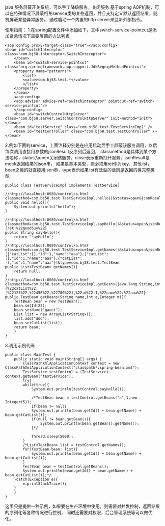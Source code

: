 
java 服务屏蔽开关系统，可以手工降级服务。关闭服务 基于spring AOP机制，可以在特殊情况下屏蔽相关service类的某些返回，并且支持定义默认返回结果，随机屏蔽某些异常服务。 通过启动一个内置的http server来监听外部指令。

使用指南：
1.在spring配置文件中添加如下，其中switch-service-pointcut是添加紧急情况下需要屏蔽的方法列表

	<aop:config proxy-target-class="true"></aop:config>
	<bean id="switchInteceptor" class="com.bj58.interceptor.SwitchInteceptor">
	    </bean>
	    <bean id="switch-service-pointcut" class="org.springframework.aop.support.JdkRegexpMethodPointcut">
		<property name="patterns">
		    <list>
			<value>com.bj58.test.*</value>
		    </list>
		</property>
	    </bean>
	    <aop:config>
		<aop:advisor advice-ref="switchInteceptor" pointcut-ref="switch-service-pointcut"/>
	    </aop:config>
	    <bean id="switchControlHttpServer" class="com.bj58.server.SwitchControlHttpServer" init-method="init"></bean>
	    <bean id="testService" class="com.bj58.test.TestServiceImpl" />
	    <bean id="testController" class="com.bj58.test.TestController" />
	</bean>

2.例如下面的service，上面注释分别是在应用启动后手工屏蔽该服务调用，以后每次调用直接用参数的jsonResult反序列后返回， classmethod是具体到某个方法名称，status为open关闭该服务，close表示重新打开服务，jsonResult是mock返回结果的json串， 如果是基本类型，则必须用ret作为key，其他list，bean之类的就直接用json串，type表示如果list有泛型的话则是返回的类完整类型;

	public class TestServiceImpl implements TestService{	

	//http://localhost:8080/control/a.htm?classmethod=com.bj58.test.TestServiceImpl.hello()&status=open&jsonResult=1
	public void hello(){
		System.out.println("hello");
	}
	
	//http://localhost:8080/control/a.htm?classmethod=com.bj58.test.TestServiceImpl.sayHello()&status=open&jsonResult={ret:%22goodbuy%22}
	public String sayHello(){
		return "sayHello";
	}
	//http://localhost:8080/control/a.htm?classmethod=com.bj58.test.TestServiceImpl.getNames()&status=open&jsonResult=[{"catList":[],"id":1,"name":"aaa"},{"catList":[],"id":1,"name":"aaa"},{"catList":[],"id":1,"name":"aaa"}]&type=com.bj58.test.TestBean
	public List<TestBean> getNames(){
		return null;
	}
	//http://localhost:8080/control/a.htm?classmethod=com.bj58.test.TestServiceImpl.getBeans(java.lang.String,int,java.lang.Integer)&status=open&jsonResult={%22catList%22:[%22123%22,%22456%22,%22789%22],%22id%22:1,%22name%22:%22aaa%22}
	public TestBean getBeans(String name,int a,Integer m1){
		TestBean bean = new TestBean();
		bean.setId(22);
		bean.setName("gaoei");
		List list = new ArrayList<String>();
		list.add("ddd");
		bean.setCatList(list);
		return bean;
		}
	}

3.调用示例代码

	public class MainTest {
		public static void main(String[] args) {
			ClassPathXmlApplicationContext context = new ClassPathXmlApplicationContext("classpath*:spring-bean.xml");
			TestService testControl = (TestService) context.getBean("testService");
			try{	
			while(true){
				System.out.println(testControl.sayHello());
				
				/*TestBean bean = testControl.getBeans("a",1,new Integer(5));
				if(bean != null)
				System.out.println(bean.getId() + bean.getName() + bean.getCatList());
				if(null != bean.getBean()){
					System.out.println(bean.getBean().getName());
				}*/
				
				Thread.sleep(5000);
			}
			/*List<TestBean> list = testControl.getNames();
			for(TestBean bean: list){
				System.out.println(bean.getId() + bean.getName() + bean.getCatList());
			}
			TestBean bean = testControl.getBeans();
			System.out.println(bean.getId() + bean.getName() + bean.getCatList());*/
		}catch(Exception e){
			e.printStackTrace();
		}
		}
	}


这里只是提供一种示例，如果要在生产环境中使用，则需要对并发控制，返回结果的序列化等各种情况进行控制， 同时还需要对权限，后台管理系统等可以做优化。
